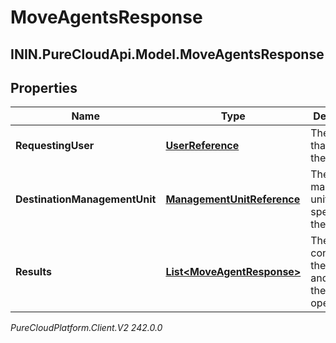 # MoveAgentsResponse

## ININ.PureCloudApi.Model.MoveAgentsResponse

## Properties

|Name | Type | Description | Notes|
|------------ | ------------- | ------------- | -------------|
| **RequestingUser** | [**UserReference**](UserReference) | The user that made the request | [optional] |
| **DestinationManagementUnit** | [**ManagementUnitReference**](ManagementUnitReference) | The management unit specified on the request | [optional] |
| **Results** | [**List&lt;MoveAgentResponse&gt;**](MoveAgentResponse) | The list containing the agent and result of the move operation | [optional] |



_PureCloudPlatform.Client.V2 242.0.0_
